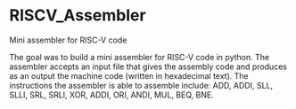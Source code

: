 # RISCV_Assembler
Mini assembler for RISC-V code

The goal was to build a mini assembler for RISC-V code in python. The assembler accepts an input file that gives the assembly code and produces as an output the machine code (written in hexadecimal text). The instructions the assembler is able to assemble include: ADD, ADDI, SLL, SLLI, SRL, SRLI, XOR, ADDI, ORI, ANDI, MUL, BEQ, BNE.
